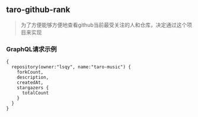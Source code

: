 ## taro-github-rank

> 为了方便能够方便地查看github当前最受关注的人和仓库，决定通过这个项目来实现

### GraphQL请求示例

```
{
  repository(owner:"lsqy", name:"taro-music") {
    forkCount,
    description,
    createdAt,
    stargazers {
      totalCount
    }
  }
}

```